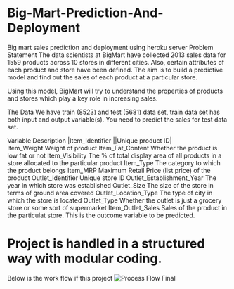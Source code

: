 # Big-Mart-Prediction-And-Deployment
Big mart sales prediction and deployment using heroku server
Problem Statement
The data scientists at BigMart have collected 2013 sales data for 1559 products across 10 stores in different cities. Also, certain attributes of each product and store have been defined. The aim is to build a predictive model and find out the sales of each product at a particular store.

Using this model, BigMart will try to understand the properties of products and stores which play a key role in increasing sales.

The Data
We have train (8523) and test (5681) data set, train data set has both input and output variable(s). You need to predict the sales for test data set.

Variable	Description
|Item_Identifier	||Unique product ID|  
Item_Weight	Weight of product
Item_Fat_Content	Whether the product is low fat or not
Item_Visibility	The % of total display area of all products in a store allocated to the particular product
Item_Type	The category to which the product belongs
Item_MRP	Maximum Retail Price (list price) of the product
Outlet_Identifier	Unique store ID
Outlet_Establishment_Year	The year in which store was established
Outlet_Size	The size of the store in terms of ground area covered
Outlet_Location_Type	The type of city in which the store is located
Outlet_Type	Whether the outlet is just a grocery store or some sort of supermarket
Item_Outlet_Sales	Sales of the product in the particulat store. This is the outcome variable to be predicted.
# Project is handled in a structured way with modular coding.
Below is the work flow if this project
![Process Flow Final](https://user-images.githubusercontent.com/54209321/173243305-f8a69f56-a41a-40c8-aa1a-3039ccd0dd92.png)
